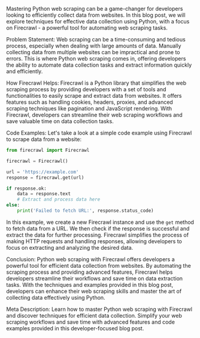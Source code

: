 Mastering Python web scraping can be a game-changer for developers looking to efficiently collect data from websites. In this blog post, we will explore techniques for effective data collection using Python, with a focus on Firecrawl - a powerful tool for automating web scraping tasks. 

Problem Statement:
Web scraping can be a time-consuming and tedious process, especially when dealing with large amounts of data. Manually collecting data from multiple websites can be impractical and prone to errors. This is where Python web scraping comes in, offering developers the ability to automate data collection tasks and extract information quickly and efficiently. 

How Firecrawl Helps:
Firecrawl is a Python library that simplifies the web scraping process by providing developers with a set of tools and functionalities to easily scrape and extract data from websites. It offers features such as handling cookies, headers, proxies, and advanced scraping techniques like pagination and JavaScript rendering. With Firecrawl, developers can streamline their web scraping workflows and save valuable time on data collection tasks. 

Code Examples:
Let's take a look at a simple code example using Firecrawl to scrape data from a website:

```python
from firecrawl import Firecrawl

firecrawl = Firecrawl()

url = 'https://example.com'
response = firecrawl.get(url)

if response.ok:
    data = response.text
    # Extract and process data here
else:
    print('Failed to fetch URL:', response.status_code)
```

In this example, we create a new Firecrawl instance and use the `get` method to fetch data from a URL. We then check if the response is successful and extract the data for further processing. Firecrawl simplifies the process of making HTTP requests and handling responses, allowing developers to focus on extracting and analyzing the desired data. 

Conclusion:
Python web scraping with Firecrawl offers developers a powerful tool for efficient data collection from websites. By automating the scraping process and providing advanced features, Firecrawl helps developers streamline their workflows and save time on data extraction tasks. With the techniques and examples provided in this blog post, developers can enhance their web scraping skills and master the art of collecting data effectively using Python. 

Meta Description:
Learn how to master Python web scraping with Firecrawl and discover techniques for efficient data collection. Simplify your web scraping workflows and save time with advanced features and code examples provided in this developer-focused blog post.